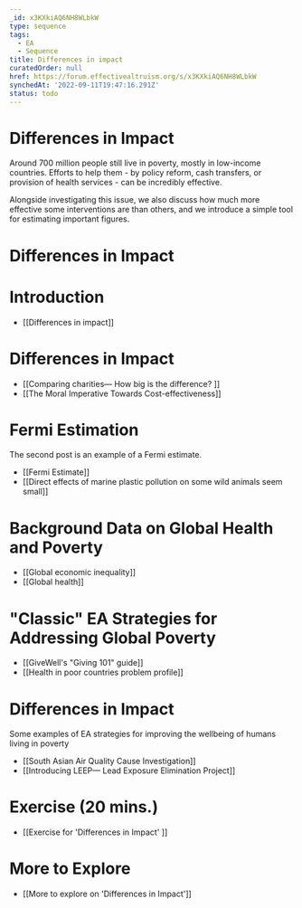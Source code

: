 ```yaml
---
_id: x3KXkiAQ6NH8WLbkW
type: sequence
tags:
  - EA
  - Sequence
title: Differences in impact
curatedOrder: null
href: https://forum.effectivealtruism.org/s/x3KXkiAQ6NH8WLbkW
synchedAt: '2022-09-11T19:47:16.291Z'
status: todo
---
```


# Differences in Impact

Around 700 million people still live in poverty, mostly in low-income countries. Efforts to help them - by policy reform, cash transfers, or provision of health services - can be incredibly effective.

Alongside investigating this issue, we also discuss how much more effective some interventions are than others, and we introduce a simple tool for estimating important figures.

# Differences in Impact

# Introduction

- [[Differences in impact]]

# Differences in Impact

- [[Comparing charities— How big is the difference? ]]
- [[The Moral Imperative Towards Cost-effectiveness]]

# Fermi Estimation

The second post is an example of a Fermi estimate.

- [[Fermi Estimate]]
- [[Direct effects of marine plastic pollution on some wild animals seem small]]

# Background Data on Global Health and Poverty

- [[Global economic inequality]]
- [[Global health]]

# "Classic" EA Strategies for Addressing Global Poverty

- [[GiveWell's "Giving 101" guide]]
- [[Health in poor countries problem profile]]

# Differences in Impact

Some examples of EA strategies for improving the wellbeing of humans living in poverty

- [[South Asian Air Quality Cause Investigation]]
- [[Introducing LEEP— Lead Exposure Elimination Project]]

# Exercise (20 mins.)

- [[Exercise for 'Differences in Impact' ]]

# More to Explore

- [[More to explore on 'Differences in Impact']]

